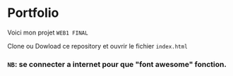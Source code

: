 # Portfolio
Voici mon projet `WEB1 FINAL`

Clone ou Dowload ce repository et ouvrir le fichier `index.html`

### `NB`: se connecter a internet pour que "font awesome" fonction.